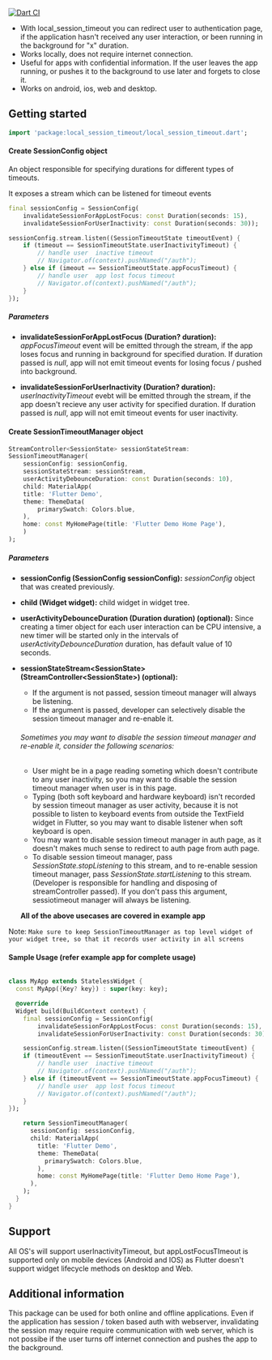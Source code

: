 [![Dart CI](https://github.com/SankethBK/local_session_timeout/actions/workflows/main.yml/badge.svg)](https://github.com/SankethBK/local_session_timeout/actions/workflows/main.yml)



* With local_session_timeout you can redirect user to authentication page, if the application hasn't received any user interaction, or been running in the background for "x" duration.
* Works locally, does not require internet connection.
* Useful for apps with confidential information. If the user leaves the app running, or pushes it to the background to use later and forgets to close it.
* Works on android, ios, web and desktop.

## Getting started

```dart
import 'package:local_session_timeout/local_session_timeout.dart';
```
#### Create SessionConfig object

An object responsible for specifying durations for different types of timeouts. 

It exposes a stream which can be listened for timeout events

```dart
final sessionConfig = SessionConfig(
    invalidateSessionForAppLostFocus: const Duration(seconds: 15),
    invalidateSessionForUserInactivity: const Duration(seconds: 30));
```

```dart
sessionConfig.stream.listen((SessionTimeoutState timeoutEvent) {
    if (timeout == SessionTimeoutState.userInactivityTimeout) {
        // handle user  inactive timeout
        // Navigator.of(context).pushNamed("/auth");
    } else if (imeout == SessionTimeoutState.appFocusTimeout) {
        // handle user  app lost focus timeout
        // Navigator.of(context).pushNamed("/auth");
    }
});
```

##### Parameters

* __invalidateSessionForAppLostFocus (Duration? duration):__ *appFocusTimeout* event will be emitted through the stream, if the app loses focus and running in background for specified duration. If duration passed is *null*, app will not emit timeout events for losing focus / pushed into background.

* __invalidateSessionForUserInactivity (Duration? duration):__ *userInactivityTimeout* evebt will be emitted through the stream, if the app doesn't recieve any user activity for specified duration. If duration passed is *null*, app will not emit timeout events for user inactivity.

#### Create SessionTimeoutManager object

```dart
StreamController<SessionState> sessionStateStream:
SessionTimeoutManager(
    sessionConfig: sessionConfig,
    sessionStateStream: sessionStream,
    userActivityDebounceDuration: const Duration(seconds: 10),
    child: MaterialApp(
    title: 'Flutter Demo',
    theme: ThemeData(
        primarySwatch: Colors.blue,
    ),
    home: const MyHomePage(title: 'Flutter Demo Home Page'),
    )
);
```


##### Parameters

* __sessionConfig (SessionConfig sessionConfig):__ *sessionConfig* object that was created previously.
* __child (Widget widget):__ child widget in widget tree.
* __userActivityDebounceDuration (Duration duration) (optional):__ Since creating a timer object for each user interaction can be CPU intensive, a new timer will be started only in the intervals of *userActivityDebounceDuration* duration, has default value of 10 seconds.  
* __sessionStateStream\<SessionState> (StreamController\<SessionState>) (optional):__
   - If the argument is not passed, session timeout manager will always be listening. 
   - If the argument is passed, developer can selectively  disable the session timeout manager and re-enable it.
  
   ###### Sometimes you may want to disable the session timeout manager and re-enable it, consider the following scenarios: 

  - User might be in a page reading someting which doesn't contribute to any user inactivity, so you may want to disable the session timeout manager when user is in this page. 
  - Typing (both soft keyboard and hardware keyboard) isn't recorded by session timeout manager as user activity, because it is not possible to listen to keyboard events from outside the TextField widget in Flutter, so you may want to disable listener when soft keyboard is open.
  - You may want to disable session timeout manager in auth page, as it doesn't makes much sense to redirect to auth page from auth page.
  - To disable session timeout manager, pass *SessionState.stopListening* to this stream, and to re-enable session timeout manager, pass *SessionState.startListening* to this stream. (Developer is responsible for handling and disposing of streamController passed). If you don't pass this argument, sessiotimeout manager will always be listening. 

  **All of the above usecases are covered in example app**

Note: `Make sure to keep SessionTimeoutManager as top level widget of your widget tree, so that it records user activity in all screens`


#### Sample Usage (refer example app for complete usage)

```dart

class MyApp extends StatelessWidget {
  const MyApp({Key? key}) : super(key: key);

  @override
  Widget build(BuildContext context) {
    final sessionConfig = SessionConfig(
        invalidateSessionForAppLostFocus: const Duration(seconds: 15),
        invalidateSessionForUserInactivity: const Duration(seconds: 30));

    sessionConfig.stream.listen((SessionTimeoutState timeoutEvent) {
    if (timeoutEvent == SessionTimeoutState.userInactivityTimeout) {
        // handle user  inactive timeout
        // Navigator.of(context).pushNamed("/auth");
    } else if (timeoutEvent == SessionTimeoutState.appFocusTimeout) {
        // handle user  app lost focus timeout
        // Navigator.of(context).pushNamed("/auth");
    }
});

    return SessionTimeoutManager(
      sessionConfig: sessionConfig,
      child: MaterialApp(
        title: 'Flutter Demo',
        theme: ThemeData(
          primarySwatch: Colors.blue,
        ),
        home: const MyHomePage(title: 'Flutter Demo Home Page'),
      ),
    );
  }
}
```

## Support

All OS's will support userInactivityTimeout, but appLostFocusTImeout is supported only on mobile devices (Android and IOS) as Flutter doesn't support widget lifecycle methods on desktop and Web.
## Additional information

This package can be used for both online and offline applications. Even if the application has session / token based auth with webserver, invalidating the session may require require communication with web server, which is not possibe if the user turns off internet connection and pushes the app to the background.

